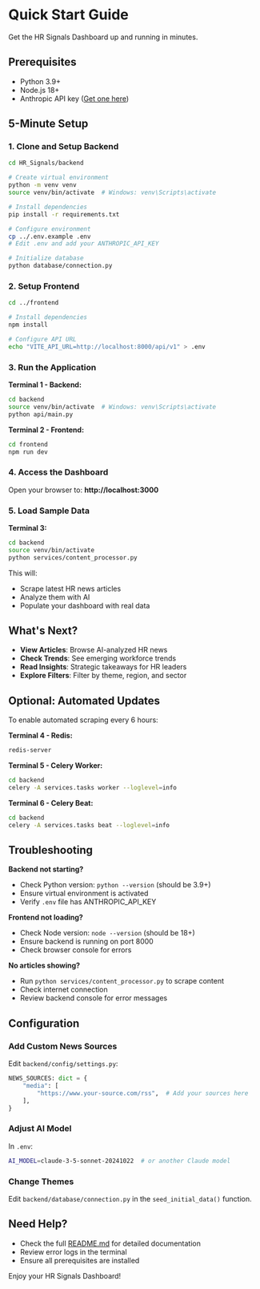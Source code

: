 # Quick Start Guide

Get the HR Signals Dashboard up and running in minutes.

## Prerequisites

- Python 3.9+
- Node.js 18+
- Anthropic API key ([Get one here](https://console.anthropic.com/))

## 5-Minute Setup

### 1. Clone and Setup Backend

```bash
cd HR_Signals/backend

# Create virtual environment
python -m venv venv
source venv/bin/activate  # Windows: venv\Scripts\activate

# Install dependencies
pip install -r requirements.txt

# Configure environment
cp ../.env.example .env
# Edit .env and add your ANTHROPIC_API_KEY

# Initialize database
python database/connection.py
```

### 2. Setup Frontend

```bash
cd ../frontend

# Install dependencies
npm install

# Configure API URL
echo "VITE_API_URL=http://localhost:8000/api/v1" > .env
```

### 3. Run the Application

**Terminal 1 - Backend:**
```bash
cd backend
source venv/bin/activate  # Windows: venv\Scripts\activate
python api/main.py
```

**Terminal 2 - Frontend:**
```bash
cd frontend
npm run dev
```

### 4. Access the Dashboard

Open your browser to: **http://localhost:3000**

### 5. Load Sample Data

**Terminal 3:**
```bash
cd backend
source venv/bin/activate
python services/content_processor.py
```

This will:
- Scrape latest HR news articles
- Analyze them with AI
- Populate your dashboard with real data

## What's Next?

- **View Articles**: Browse AI-analyzed HR news
- **Check Trends**: See emerging workforce trends
- **Read Insights**: Strategic takeaways for HR leaders
- **Explore Filters**: Filter by theme, region, and sector

## Optional: Automated Updates

To enable automated scraping every 6 hours:

**Terminal 4 - Redis:**
```bash
redis-server
```

**Terminal 5 - Celery Worker:**
```bash
cd backend
celery -A services.tasks worker --loglevel=info
```

**Terminal 6 - Celery Beat:**
```bash
cd backend
celery -A services.tasks beat --loglevel=info
```

## Troubleshooting

**Backend not starting?**
- Check Python version: `python --version` (should be 3.9+)
- Ensure virtual environment is activated
- Verify `.env` file has ANTHROPIC_API_KEY

**Frontend not loading?**
- Check Node version: `node --version` (should be 18+)
- Ensure backend is running on port 8000
- Check browser console for errors

**No articles showing?**
- Run `python services/content_processor.py` to scrape content
- Check internet connection
- Review backend console for error messages

## Configuration

### Add Custom News Sources

Edit `backend/config/settings.py`:

```python
NEWS_SOURCES: dict = {
    "media": [
        "https://www.your-source.com/rss",  # Add your sources here
    ],
}
```

### Adjust AI Model

In `.env`:
```bash
AI_MODEL=claude-3-5-sonnet-20241022  # or another Claude model
```

### Change Themes

Edit `backend/database/connection.py` in the `seed_initial_data()` function.

## Need Help?

- Check the full [README.md](README.md) for detailed documentation
- Review error logs in the terminal
- Ensure all prerequisites are installed

Enjoy your HR Signals Dashboard!
